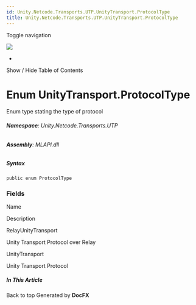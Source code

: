 ```yaml
---
id: Unity.Netcode.Transports.UTP.UnityTransport.ProtocolType
title: Unity.Netcode.Transports.UTP.UnityTransport.ProtocolType
---
```


<div id="wrapper">

<div>

<div class="container">

<div class="navbar-header">

Toggle navigation

<img src="../logo.svg" id="logo" class="svg" />

</div>

<div id="navbar" class="collapse navbar-collapse">

<div class="form-group">

</div>

</div>

</div>

<div class="subnav navbar navbar-default">

<div id="breadcrumb" class="container hide-when-search">

-   

</div>

</div>

</div>

<div class="container body-content hide-when-search" role="main">

<div class="sidenav hide-when-search">

Show / Hide Table of Contents

<div id="sidetoggle" class="sidetoggle collapse">

<div id="sidetoc">

</div>

</div>

</div>

<div class="article row grid-right">

<div class="col-md-10">

# Enum UnityTransport.ProtocolType

<div class="markdown level0 summary">

Enum type stating the type of protocol

</div>

<div class="markdown level0 conceptual">

</div>

###### **Namespace**: Unity.Netcode.Transports.UTP

###### **Assembly**: MLAPI.dll

##### Syntax

<div class="codewrapper">

``` lang-csharp
public enum ProtocolType
```

</div>

### Fields

Name

</div>

</div>

</div>

</div>

Description

RelayUnityTransport

Unity Transport Protocol over Relay

UnityTransport

Unity Transport Protocol

<div class="hidden-sm col-md-2" role="complementary">

<div class="sideaffix">

<div class="contribution">

</div>

##### In This Article

<div>

</div>

</div>

</div>

<div class="grad-bottom">

</div>

<div class="footer">

<div class="container">

Back to top Generated by **DocFX**

</div>

</div>
